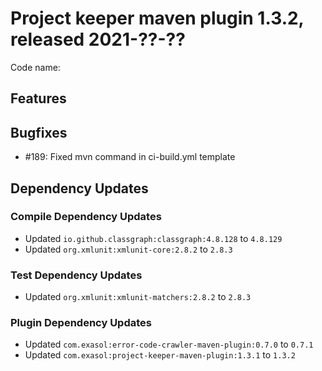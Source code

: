 # Project keeper maven plugin 1.3.2, released 2021-??-??

Code name:

## Features

## Bugfixes

* #189: Fixed mvn command in ci-build.yml template

## Dependency Updates

### Compile Dependency Updates

* Updated `io.github.classgraph:classgraph:4.8.128` to `4.8.129`
* Updated `org.xmlunit:xmlunit-core:2.8.2` to `2.8.3`

### Test Dependency Updates

* Updated `org.xmlunit:xmlunit-matchers:2.8.2` to `2.8.3`

### Plugin Dependency Updates

* Updated `com.exasol:error-code-crawler-maven-plugin:0.7.0` to `0.7.1`
* Updated `com.exasol:project-keeper-maven-plugin:1.3.1` to `1.3.2`
